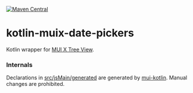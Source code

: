 [![Maven Central](https://img.shields.io/maven-central/v/org.jetbrains.kotlin-wrappers/kotlin-muix-date-pickers)](https://mvnrepository.com/artifact/org.jetbrains.kotlin-wrappers/kotlin-muix-date-pickers)

# kotlin-muix-date-pickers

Kotlin wrapper for [MUI X Tree View](https://mui.com/x/react-date-pickers/).

### Internals

Declarations in [src/jsMain/generated](./src/jsMain/generated) are generated by [mui-kotlin](https://github.com/karakum-team/mui-kotlin). Manual changes are prohibited.
